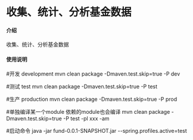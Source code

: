 # 收集、统计、分析基金数据

#### 介绍
收集、统计、分析基金数据

#### 使用说明

#开发 development
mvn clean package -Dmaven.test.skip=true -P dev

#测试 test
mvn clean package -Dmaven.test.skip=true -P test

#生产 production
mvn clean package -Dmaven.test.skip=true -P prod

#单独编译某一个module 依赖的module也会编译
mvn clean package -Dmaven.test.skip=true -P test -pl xxx -am

#启动命令
java -jar fund-0.0.1-SNAPSHOT.jar --spring.profiles.active=test